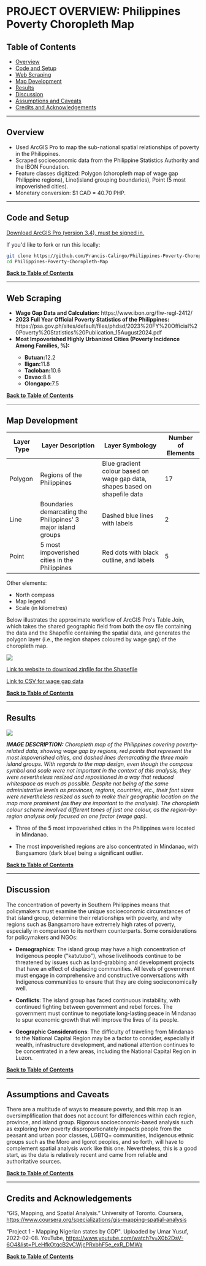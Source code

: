 # PROJECT OVERVIEW: Philippines Poverty Choropleth Map


## Table of Contents
* [Overview](#overview)
* [Code and Setup](#code-and-setup)
* [Web Scraping](#web-scraping)
* [Map Development](#map-development)
* [Results](#results)
* [Discussion](#discussion)
* [Assumptions and Caveats](#assumptions-and-caveats)
* [Credits and Acknowledgements](#credits-and-acknowledgements)

---

## Overview

  <ul>
    <li>Used ArcGIS Pro to map the sub-national spatial relationships of poverty in the Philippines.</li>
    <li>Scraped socioeconomic data from the Philippine Statistics Authority and the IBON Foundation.</li>
    <li>Feature classes digitized: Polygon (choropleth map of wage gap Philippine regions), Line(island grouping boundaries), Point (5 most impoverished cities).</li>
    <li>Monetary conversion: $1 CAD = 40.70 PHP.</li>
  </ul>

---

## Code and Setup

[Download ArcGIS Pro (version 3.4), must be signed in.](https://pro.arcgis.com/en/pro-app/latest/get-started/install-and-sign-in-to-arcgis-pro.htm)

If you'd like to fork or run this locally:

```bash
git clone https://github.com/Francis-Calingo/Philippines-Poverty-Choropleth-Map.git
cd Philippines-Poverty-Choropleth-Map
```


[<b>Back to Table of Contents</b>](#table-of-contents)

---

## Web Scraping
<ul>
<li><b>Wage Gap Data and Calculation:</b> https://www.ibon.org/flw-regl-2412/ </li>
<li><b>2023 Full Year Official Poverty Statistics of the Philippines:</b> https://psa.gov.ph/sites/default/files/phdsd/2023%20FY%20Official%20Poverty%20Statistics%20Publication_15August2024.pdf </li>
<li><b>Most Impoverished Highly Urbanized Cities (Poverty Incidence Among Families, %):</b></li>
  <ul>
    <li><b>Butuan:</b>12.2</li>
    <li><b>Iligan:</b>11.8</li>
    <li><b>Tacloban:</b>10.6</li>
    <li><b>Davao:</b>8.8</li>
    <li><b>Olongapo:</b>7.5</li>
  </ul>
</ul>

[<b>Back to Table of Contents</b>](#table-of-contents)

---

## Map Development

| Layer Type  | Layer Description | Layer Symbology | Number of Elements | 
| ------------- | ------------- | ------------- | ------------- |
| Polygon | Regions of the Philippines | Blue gradient colour based on wage gap data, shapes based on shapefile data | 17 |
| Line | Boundaries demarcating the Philippines' 3 major island groups | Dashed blue lines with labels | 2 |
| Point | 5 most impoverished cities in the Philippines | Red dots with black outline, and labels | 5 |

Other elements:
* North compass
* Map legend
* Scale (in kilometres)

Below illustrates the approximate workflow of ArcGIS Pro's Table Join, which takes the shared geographic field from both the csv file containing the data and the Shapefile containing the spatial data, and generates the polygon layer (i.e., the region shapes coloured by wage gap) of the choropleth map.

<img src="https://github.com/Francis-Calingo/Philippines-Poverty-Choropleth-Map/blob/main/ERD%20Shapefile%20Excel%20ArcGIS.jpeg"/>

[Link to website to download zipfile for the Shapefile](https://data.humdata.org/dataset/cod-ab-phl)

[Link to CSV for wage gap data](https://github.com/Francis-Calingo/Philippines-Poverty-Choropleth-Map/blob/main/Data/PH%20Wage%20Gap-December%202024.csv)


[<b>Back to Table of Contents</b>](#table-of-contents)

---

## Results

<img src="https://github.com/Francis-Calingo/Philippines-Poverty-Choropleth-Map/blob/main/Layout_PH-Poverty.jpg"/>

<i> <b>IMAGE DESCRIPTION:</b> Choropleth map of the Philippines covering poverty-related data, showing wage gap by regions, red points that represent the most impoverished cities, and dashed lines demarcating the three main island groups. With regards to the map design, even though the compass symbol and scale were not important in the context of this analysis, they were nevertheless resized and repositioned in a way that reduced whitespace as much as possible. Despite not being of the same administrative levels as provinces, regions, countries, etc., their font sizes were nevertheless resized as such to make their geographic location on the map more prominent (as they are important to the analysis). The choropleth colour scheme involved different tones of just one colour, as the region-by-region analysis only focused on one factor (wage gap).</i>

* Three of the 5 most impoverished cities in the Philippines were located in Mindanao.
  
* The most impoverished regions are also concentrated in Mindanao, with Bangsamoro (dark blue) being a significant outlier.
  
[<b>Back to Table of Contents</b>](#table-of-contents)

---

## Discussion

The concentration of poverty in Southern Philippines means that policymakers must examine the unique socioeconomic circumstances of that island group, determine their relationships with poverty, and why regions such as Bangsamoro have extremely high rates of poverty, especially in comparison to its northern counterparts. Some considerations for policymakers and NGOs:

* **Demographics**: The island group may have a high concentration of Indigenous people ("katutubo"), whose livelihoods continue to be threatened by issues such as land-grabbing and development projects that have an effect of displacing communities. All levels of government must engage in comprehensive and constructive conversations with Indigenous communities to ensure that they are doing socieconomically well.
  
* **Conflicts**: The island group has faced continuous instability, with continued fighting between government and rebel forces. The government must continue to negotiate long-lasting peace in Mindanao to spur economic growth that will improve the lives of its people.

* **Geographic Considerations**: The difficulty of traveling from Mindanao to the National Capital Region may be a factor to consider, especially if wealth, infrastructure development, and national attention continues to be concentrated in a few areas, including the National Capital Region in Luzon.

[<b>Back to Table of Contents</b>](#table-of-contents)

---

## Assumptions and Caveats

There are a multitude of ways to measure poverty, and this map is an oversimplification that does not account for differences within each region, province, and island group. Rigorous socioeconomic-based analysis such as exploring how poverty disproportionately impacts people from the peasant and urban poor classes, LGBTQ+ communities, Indigenous ethnic groups such as the Moro and Igorot peoples, and so forth, will have to complement spatial analysis work like this one. Nevertheless, this is a good start, as the data is relatively recent and came from reliable and authoritative sources.

[<b>Back to Table of Contents</b>](#table-of-contents)

---

## Credits and Acknowledgements

“GIS, Mapping, and Spatial Analysis.” University of Toronto. Coursera, https://www.coursera.org/specializations/gis-mapping-spatial-analysis

"Project 1 - Mapping Nigerian states by GDP". Uploaded by Umar Yusuf, 2022-02-08. YouTube, https://www.youtube.com/watch?v=X0b2DsV-6O4&list=PLeHfkOtgcB2vCWjcPRxbhF5e_exR_DMWa

[<b>Back to Table of Contents</b>](#table-of-contents)

